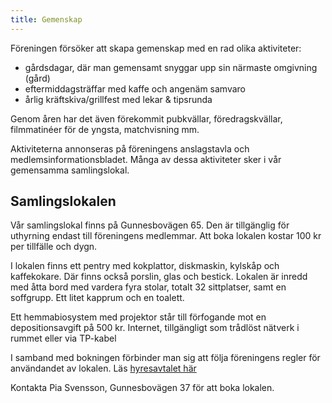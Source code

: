```yaml
---
title: Gemenskap
---
```



Föreningen försöker att skapa gemenskap med en rad olika aktiviteter: 

- gårdsdagar, där man gemensamt snyggar upp sin närmaste omgivning (gård)
- eftermiddagsträffar med kaffe och angenäm samvaro
- årlig kräftskiva/grillfest med lekar & tipsrunda

Genom åren har det även förekommit pubkvällar, föredragskvällar, filmmatinéer för de yngsta, matchvisning mm.

Aktiviteterna annonseras på föreningens anslagstavla och medlemsinformationsbladet. Många av dessa aktiviteter sker i vår gemensamma samlingslokal.

Samlingslokalen
------------------

Vår samlingslokal finns på Gunnesbovägen 65. Den är tillgänglig för uthyrning endast till föreningens medlemmar. Att boka lokalen kostar 100 kr per tillfälle och dygn. 

I lokalen finns ett pentry med kokplattor, diskmaskin, kylskåp och kaffekokare. Där finns också porslin, glas och bestick. Lokalen är inredd med åtta bord med vardera fyra stolar, totalt 32 sittplatser, samt en soffgrupp. Ett litet kapprum och en toalett.

Ett hemmabiosystem med projektor står till förfogande mot en depositionsavgift på 500 kr. Internet, tillgängligt som trådlöst nätverk i rummet eller via TP-kabel


I samband med bokningen förbinder man sig att följa föreningens regler för användandet av lokalen. Läs [hyresavtalet här](./Hyresavtal-Samlingslokal.pdf)

Kontakta Pia Svensson, Gunnesbovägen 37 för att boka lokalen.
